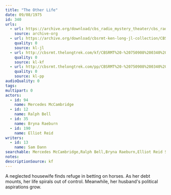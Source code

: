 ```yaml
---
title: "The Other Life"
date: 09/08/1975
id: 340
urls: 
  - url: https://archive.org/download/cbs_radio_mystery_theater/cbs_radio_mystery_theater-0301-0350.zip/cbs_radio_mystery_theater-0301-0350%2Fcbsrmt_0340_the_other_life.mp3
    source: archive-org
  - url: https://archive.org/download/cbsrmt-ken-long-jl-collection/CBSRMT - 750908 0340 The Other Life_jl.mp3
    quality: 0
    source: kl-jl
  - url: http://cbsrmt.thelongtrek.com/kf/CBSRMT%20-%20750908%200340%20The%20Other%20Life_kf.mp3
    quality: 0
    source: kl-kf
  - url: http://cbsrmt.thelongtrek.com/pp/CBSRMT%20-%20750908%200340%20The%20Other%20Life_pp.mp3
    quality: 0
    source: kl-pp
audioQuality: 0
tags: 
multipart: 0
actors:  
  - id: 94
    name: Mercedes McCambridge  
  - id: 12
    name: Ralph Bell  
  - id: 35
    name: Bryna Raeburn  
  - id: 190
    name: Elliot Reid
writers:  
  - id: 13
    name: Sam Dann
searchable: Mercedes McCambridge,Ralph Bell,Bryna Raeburn,Elliot Reid Sam Dann
notes: 
descriptionSource: kf
---
```

A neglected housewife finds refuge in betting on horses. As her debt mounts, her life spirals out of control. Meanwhile, her husband's political aspirations grow.